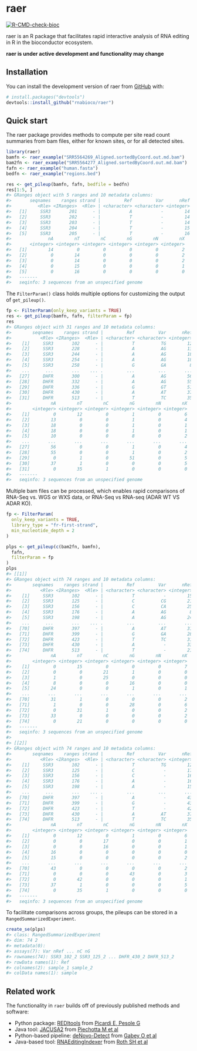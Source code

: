 
<!-- README.md is generated from README.Rmd. Please edit that file -->

# raer

<!-- badges: start -->

[![R-CMD-check-bioc](https://github.com/rnabioco/raer/actions/workflows/check-bioc.yml/badge.svg)](https://github.com/rnabioco/raer/actions/workflows/check-bioc.yml)
<!-- badges: end -->

raer is an R package that facilitates rapid interactive analysis of RNA
editing in R in the bioconductor ecosystem.

**raer is under active development and functionality may change**

## Installation

You can install the development version of raer from
[GitHub](https://github.com/) with:

``` r
# install.packages("devtools")
devtools::install_github("rnabioco/raer")
```

## Quick start

The raer package provides methods to compute per site read count
summaries from bam files, either for known sites, or for all detected
sites.

``` r
library(raer)
bamfn <- raer_example("SRR5564269_Aligned.sortedByCoord.out.md.bam")
bam2fn <- raer_example("SRR5564277_Aligned.sortedByCoord.out.md.bam")
fafn <- raer_example("human.fasta")
bedfn <- raer_example("regions.bed")

res <- get_pileup(bamfn, fafn, bedfile = bedfn)
res[1:5, ]
#> GRanges object with 5 ranges and 10 metadata columns:
#>       seqnames    ranges strand |         Ref         Var      nRef      nVar
#>          <Rle> <IRanges>  <Rle> | <character> <character> <integer> <integer>
#>   [1]     SSR3       201      - |           A           -        14         0
#>   [2]     SSR3       202      - |           T           -        14         0
#>   [3]     SSR3       203      - |           T           -        14         0
#>   [4]     SSR3       204      - |           T           -        15         0
#>   [5]     SSR3       205      - |           T           -        16         0
#>              nA        nT        nC        nG        nN        nX
#>       <integer> <integer> <integer> <integer> <integer> <integer>
#>   [1]        14         0         0         0         0         2
#>   [2]         0        14         0         0         0         2
#>   [3]         0        14         0         0         0         2
#>   [4]         0        15         0         0         0         1
#>   [5]         0        16         0         0         0         0
#>   -------
#>   seqinfo: 3 sequences from an unspecified genome
```

The `FilterParam()` class holds multiple options for customizing the
output of `get_pileup()`.

``` r
fp <- FilterParam(only_keep_variants = TRUE)
res <- get_pileup(bamfn, fafn, filterParam = fp)
res
#> GRanges object with 31 ranges and 10 metadata columns:
#>        seqnames    ranges strand |         Ref         Var      nRef      nVar
#>           <Rle> <IRanges>  <Rle> | <character> <character> <integer> <integer>
#>    [1]     SSR3       102      - |           T          TG        12         1
#>    [2]     SSR3       228      - |           A          AG        13         1
#>    [3]     SSR3       244      - |           A          AG        18         1
#>    [4]     SSR3       254      - |           A          AG        18         1
#>    [5]     SSR3       258      - |           G          GA         8        10
#>    ...      ...       ...    ... .         ...         ...       ...       ...
#>   [27]     DHFR       300      - |           A          AG        56         1
#>   [28]     DHFR       332      - |           A          AG        55         1
#>   [29]     DHFR       336      - |           G          GT        51         1
#>   [30]     DHFR       430      - |           A          AT        37         1
#>   [31]     DHFR       513      - |           T          TC        35         1
#>               nA        nT        nC        nG        nN        nX
#>        <integer> <integer> <integer> <integer> <integer> <integer>
#>    [1]         0        12         0         1         0         6
#>    [2]        13         0         0         1         0         4
#>    [3]        18         0         0         1         0         1
#>    [4]        18         0         0         1         0         1
#>    [5]        10         0         0         8         0         2
#>    ...       ...       ...       ...       ...       ...       ...
#>   [27]        56         0         0         1         0         4
#>   [28]        55         0         0         1         0         2
#>   [29]         0         1         0        51         0         5
#>   [30]        37         1         0         0         0         5
#>   [31]         0        35         1         0         0         0
#>   -------
#>   seqinfo: 3 sequences from an unspecified genome
```

Multiple bam files can be processed, which enables rapid comparisons of
RNA-Seq vs. WGS or WXS data, or RNA-Seq vs RNA-seq (ADAR WT VS ADAR KO).

``` r
fp <- FilterParam(
  only_keep_variants = TRUE,
  library_type = "fr-first-strand",
  min_nucleotide_depth = 2
)

plps <- get_pileup(c(bam2fn, bamfn),
  fafn,
  filterParam = fp
)
plps
#> [[1]]
#> GRanges object with 74 ranges and 10 metadata columns:
#>        seqnames    ranges strand |         Ref         Var      nRef      nVar
#>           <Rle> <IRanges>  <Rle> | <character> <character> <integer> <integer>
#>    [1]     SSR3       102      - |           T           -        15         0
#>    [2]     SSR3       125      - |           C          CG        21         1
#>    [3]     SSR3       156      - |           C          CA        25         1
#>    [4]     SSR3       176      - |           A          AG         8        16
#>    [5]     SSR3       198      - |           A          AG        24         1
#>    ...      ...       ...    ... .         ...         ...       ...       ...
#>   [70]     DHFR       397      - |           A          AT        31         1
#>   [71]     DHFR       399      - |           G          GA        28         1
#>   [72]     DHFR       423      - |           T          TC        31         1
#>   [73]     DHFR       430      - |           A           -        33         0
#>   [74]     DHFR       513      - |           T           -        21         0
#>               nA        nT        nC        nG        nN        nX
#>        <integer> <integer> <integer> <integer> <integer> <integer>
#>    [1]         0        15         0         0         0         7
#>    [2]         0         0        21         1         0         0
#>    [3]         1         0        25         0         0         0
#>    [4]         8         0         0        16         0         0
#>    [5]        24         0         0         1         0         1
#>    ...       ...       ...       ...       ...       ...       ...
#>   [70]        31         1         0         0         0         2
#>   [71]         1         0         0        28         0         6
#>   [72]         0        31         1         0         0         2
#>   [73]        33         0         0         0         0         2
#>   [74]         0        21         0         0         0         0
#>   -------
#>   seqinfo: 3 sequences from an unspecified genome
#> 
#> [[2]]
#> GRanges object with 74 ranges and 10 metadata columns:
#>        seqnames    ranges strand |         Ref         Var      nRef      nVar
#>           <Rle> <IRanges>  <Rle> | <character> <character> <integer> <integer>
#>    [1]     SSR3       102      - |           T          TG        12         1
#>    [2]     SSR3       125      - |           C           -        17         0
#>    [3]     SSR3       156      - |           C           -        16         0
#>    [4]     SSR3       176      - |           A           -        16         0
#>    [5]     SSR3       198      - |           A           -        15         0
#>    ...      ...       ...    ... .         ...         ...       ...       ...
#>   [70]     DHFR       397      - |           A           -        43         0
#>   [71]     DHFR       399      - |           G           -        43         0
#>   [72]     DHFR       423      - |           T           -        42         0
#>   [73]     DHFR       430      - |           A          AT        37         1
#>   [74]     DHFR       513      - |           T          TC        35         1
#>               nA        nT        nC        nG        nN        nX
#>        <integer> <integer> <integer> <integer> <integer> <integer>
#>    [1]         0        12         0         1         0         6
#>    [2]         0         0        17         0         0         1
#>    [3]         0         0        16         0         0         1
#>    [4]        16         0         0         0         0         0
#>    [5]        15         0         0         0         0         2
#>    ...       ...       ...       ...       ...       ...       ...
#>   [70]        43         0         0         0         0         2
#>   [71]         0         0         0        43         0         3
#>   [72]         0        42         0         0         0         1
#>   [73]        37         1         0         0         0         5
#>   [74]         0        35         1         0         0         0
#>   -------
#>   seqinfo: 3 sequences from an unspecified genome
```

To facilitate comparisons across groups, the pileups can be stored in a
`RangedSummarizedExperiment`.

``` r
create_se(plps)
#> class: RangedSummarizedExperiment 
#> dim: 74 2 
#> metadata(0):
#> assays(7): Var nRef ... nC nG
#> rownames(74): SSR3_102_2 SSR3_125_2 ... DHFR_430_2 DHFR_513_2
#> rowData names(1): Ref
#> colnames(2): sample_1 sample_2
#> colData names(1): sample
```

## Related work

The functionality in `raer` builds off of previously published methods
and software:

- Python package: [REDItools](https://github.com/BioinfoUNIBA/REDItools)
  from [Picardi E, Pesole
  G](https://doi.org/10.1093/bioinformatics/btt287)  
- Java tool: [JACUSA2](https://github.com/dieterich-lab/JACUSA2) from
  [Piechotta M et al](https://doi.org/10.1186/s12859-016-1432-8)  
- Python-based pipeline:
  [deNovo-Detect](https://github.com/a2iEditing/deNovo-Detect) from
  [Gabey O et al](https://doi.org/10.1038/s41467-022-28841-4)  
- Java-based tool:
  [RNAEditingIndexer](https://github.com/a2iEditing/RNAEditingIndexer)
  from [Roth SH et al](https://doi.org/10.1038/s41592-019-0610-9)
